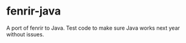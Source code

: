 fenrir-java
===========

A port of fenrir to Java. Test code to make sure Java works next year without issues.
